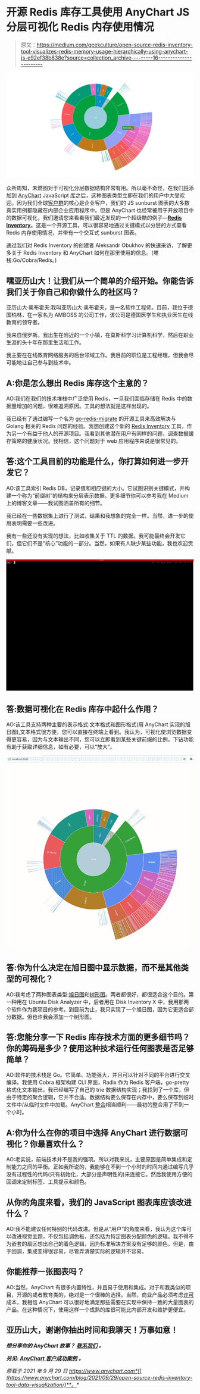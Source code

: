 # 开源 Redis 库存工具使用 AnyChart JS 分层可视化 Redis 内存使用情况

> 原文：<https://medium.com/geekculture/open-source-redis-inventory-tool-visualizes-redis-memory-usage-hierarchically-using-anychart-js-e92ef38b838e?source=collection_archive---------16----------------------->

![](img/aa87d82825095d4f387201a310bffc24.png)

众所周知，未燃图对于可视化分层数据结构非常有用。所以毫不奇怪，在我们[将](https://www.anychart.com/blog/2018/03/27/javascript-chart-libraries-anychart-anygantt-anystock-anymap-8-2-0/)添加到 [AnyChart](https://www.anychart.com) JavaScript 库之后，这种图表类型立即在我们的用户中大受欢迎。因为我们全球[客户群](https://www.anychart.com/company/customers/)的核心是企业客户，我们的 JS sunburst 图表的大多数真实用例都隐藏在内部企业应用程序中。但是 AnyChart 也经常被用于开放项目中的数据可视化，我们邀请您来看看我们最近发现的一个超级酷的例子—[**Redis Inventory**](https://github.com/obukhov/redis-inventory)。这是一个开源工具，可以很容易地通过关键模式以分层的方式查看 Redis 内存使用情况，并带有一个交互式 sunburst 图表。

通过我们对 Redis Inventory 的创建者 Aleksandr Obukhov 的快速采访，了解更多关于 Redis Inventory 和 AnyChart 如何在那里使用的信息。(堆栈:Go/Cobra/Redis。)

## 嘿亚历山大！让我们从一个简单的介绍开始。你能告诉我们关于你自己和你做什么的社区吗？

亚历山大·奥布霍夫:我叫亚历山大·奥布霍夫，是一名软件工程师。目前，我位于德国柏林，在一家名为 AMBOSS 的公司工作，该公司是德国医学生和执业医生在线教育的领导者。

我来自俄罗斯。我出生在附近的一个小镇，在莫斯科学习计算机科学，然后在职业生涯的头十年在那里生活和工作。

我主要在在线教育网络服务的后台领域工作。我目前的职位是工程经理，但我会尽可能地让自己参与到技术中。

## **A:你是怎么想出 Redis 库存这个主意的？**

AO:我们在我们的技术堆栈中广泛使用 Redis，一旦我们面临存储在 Redis 中的数据量增加的问题，很难追溯原因。工具的想法就是这样出现的。

我已经有了通过编写一个名为 [go-redis-migrate](https://link.medium.com/VLC1HaoQYib) 的开源工具来高效解决与 Golang 相关的 Redis 问题的经验。我想创建这个新的 [Redis Inventory](https://github.com/obukhov/redis-inventory) 工具，作为另一个有益于他人的开源项目。我看到其他潜在用户有同样的问题，调查数据缓存策略的健康状况。我相信，这个问题对于 web 应用程序来说是很常见的。

## **答:这个工具目前的功能是什么，你打算如何进一步开发它？**

AO:该工具索引 Redis DB，记录值和相应键的大小。它试图识别关键模式，并构建一个称为“前缀树”的结构来分层表示数据。更多细节你可以参考我在 Medium 上的博客文章——我试图涵盖所有的细节。

我已经在一些数据集上进行了测试，结果和我想象的完全一样。当然，进一步的使用表明需要一些改进。

我有一些还没有实现的想法，比如收集关于 TTL 的数据。我可能最终会开发它们，但它们不是“核心”功能的一部分。当然，如果有人缺少某些功能，我也欢迎贡献。

![](img/99274a449fa708378688483831455cbb.png)

## **答:数据可视化在 Redis 库存中起什么作用？**

AO:该工具支持两种主要的表示格式:文本格式和图形格式(用 AnyChart 实现的旭日图),文本格式很方便，您可以直接在终端上看到。我认为，可视化使浏览数据变得更容易，因为与文本输出不同，您可以立即看到某些关键前缀的比例。下钻功能有助于获取详细信息，如有必要，可以“放大”。

![](img/3f1dc7a1a9856f8e83601cb4441e37b8.png)

## **答:你为什么决定在旭日图中显示数据，而不是其他类型的可视化？**

AO:我考虑了两种图表类型:[旭日图](https://www.anychart.com/chartopedia/chart-type/sunburst-chart/)和[树形图](https://www.anychart.com/chartopedia/chart-type/treemap/)。两者都很好，都很适合这个目的。第一种用在 Ubuntu Disk Analyzer 中，后者用在 Disk Inventory X 中，我用那两个软件作为我项目的参考。到目前为止，我只实现了一个旭日图，因为它更适合部分数据。但也许我会添加一个树形图。

## **答:您能分享一下 Redis 库存技术方面的更多细节吗？你的筹码是多少？使用这种技术运行任何图表是否足够简单？**

AO:软件的技术栈是 Go。它简单、功能强大，并且可以针对不同的平台进行交叉编译。我使用 Cobra 框架构建 CLI 界面，Radix 作为 Redis 客户端，go-pretty 格式化文本输出。我已经编写了自己的 trie 数据结构实现；我找到了一个库，但由于特定的聚合逻辑，它并不合适。数据结构要么保存在内存中，要么保存到临时文件中/从临时文件中加载。AnyChart [整合](https://www.anychart.com/technical-integrations/)相当顺利——最初的整合用了不到一个小时。

## **A:你为什么在你的项目中选择 AnyChart 进行数据可视化？你最喜欢什么？**

AO:老实说，前端技术并不是我的强项。所以对我来说，主要原因是简单集成和定制能力之间的平衡。正如我所说的，我能够在不到一个小时的时间内通过编写几乎没有过程性的代码(只有初始化，大部分是声明性的)来连接它。然后我使用方便的回调来定制标签、工具提示和颜色。

## 从你的角度来看，我们的 JavaScript 图表库应该改进什么？

AO:我不能建议任何特别的代码改进。但是从“用户”的角度来看，我认为这个库可以改进视觉主题，不仅包括调色板，还包括为特定图表分配颜色的逻辑。我不得不为嵌套的扇区想出自己的着色逻辑，因为标准解决方案没有足够的颜色。但是，由于回调，集成变得很容易，尽管弄清楚实际的逻辑并不容易。

## 你能推荐一张图表吗？

AO:当然，AnyChart 有很多内置特性，并且易于使用和集成。对于和我类似的项目，开源的或者教育类的，绝对是一个很棒的选择。当然，商业产品必须考虑[许可](https://www.anychart.com/buy/)成本，我相信 AnyChart 可以很好地满足那些需要在实现中保持一致的大量图表的产品。在这种情况下，使用这样一个成熟的库很可能比内部开发和维护更便宜。

## 亚历山大，谢谢你抽出时间和我聊天！万事如意！

***想分享你的 AnyChart 故事？*** [***联系我们***](https://www.anychart.com/support/) ***。***

***另见:*** [***AnyChart 客户成功案例***](https://www.anychart.com/company/success_stories/) ***。***

*原载于 2021 年 9 月 29 日 https://www.anychart.com*[](https://www.anychart.com/blog/2021/09/29/open-source-redis-inventory-tool-data-visualization/)**。**